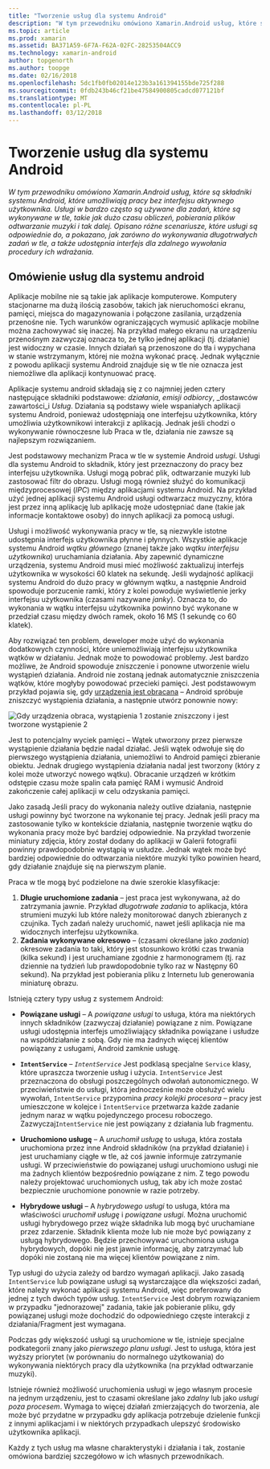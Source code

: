 ```yaml
---
title: "Tworzenie usług dla systemu Android"
description: "W tym przewodniku omówiono Xamarin.Android usług, które są składniki systemu Android, które umożliwiają pracy bez interfejsu aktywnego użytkownika. Usługi w bardzo często są używane dla zadań, które są wykonywane w tle, takie jak dużo czasu obliczeń, pobierania plików odtwarzanie muzyki i tak dalej. Opisano różne scenariusze, które usługi są odpowiednie do, a pokazano, jak zarówno do wykonywania długotrwałych zadań w tle, a także udostępnia interfejs dla zdalnego wywołania procedury ich wdrażania."
ms.topic: article
ms.prod: xamarin
ms.assetid: BA371A59-6F7A-F62A-02FC-28253504ACC9
ms.technology: xamarin-android
author: topgenorth
ms.author: toopge
ms.date: 02/16/2018
ms.openlocfilehash: 5dc1fb0fb02014e123b3a161394155bde725f288
ms.sourcegitcommit: 0fdb243b46cf21be47584900805cadcd077121bf
ms.translationtype: MT
ms.contentlocale: pl-PL
ms.lasthandoff: 03/12/2018
---
```

# <a name="creating-android-services"></a>Tworzenie usług dla systemu Android

_W tym przewodniku omówiono Xamarin.Android usług, które są składniki systemu Android, które umożliwiają pracy bez interfejsu aktywnego użytkownika. Usługi w bardzo często są używane dla zadań, które są wykonywane w tle, takie jak dużo czasu obliczeń, pobierania plików odtwarzanie muzyki i tak dalej. Opisano różne scenariusze, które usługi są odpowiednie do, a pokazano, jak zarówno do wykonywania długotrwałych zadań w tle, a także udostępnia interfejs dla zdalnego wywołania procedury ich wdrażania._

## <a name="android-services-overview"></a>Omówienie usług dla systemu android

Aplikacje mobilne nie są takie jak aplikacje komputerowe. Komputery stacjonarne ma dużą ilością zasobów, takich jak nieruchomości ekranu, pamięci, miejsca do magazynowania i połączone zasilania, urządzenia przenośne nie. Tych warunków ograniczających wymusić aplikacje mobilne można zachowywać się inaczej. Na przykład małego ekranu na urządzeniu przenośnym zazwyczaj oznacza to, że tylko jednej aplikacji (tj. działanie) jest widoczny w czasie. Innych działań są przenoszone do tła i wypychana w stanie wstrzymanym, której nie można wykonać pracę. Jednak wyłącznie z powodu aplikacji systemu Android znajduje się w tle nie oznacza jest niemożliwe dla aplikacji kontynuować pracę. 

Aplikacje systemu android składają się z co najmniej jeden cztery następujące składniki podstawowe: _działania_, _emisji odbiorcy_, _dostawców zawartości_i _Usług_. Działania są podstawy wiele wspaniałych aplikacji systemu Android, ponieważ udostępniają one interfejsu użytkownika, który umożliwia użytkownikowi interakcji z aplikacją. Jednak jeśli chodzi o wykonywanie równoczesne lub Praca w tle, działania nie zawsze są najlepszym rozwiązaniem.
 
Jest podstawowy mechanizm Praca w tle w systemie Android _usługi_. Usługi dla systemu Android to składnik, który jest przeznaczony do pracy bez interfejsu użytkownika. Usługi mogą pobrać plik, odtwarzanie muzyki lub zastosować filtr do obrazu. Usługi mogą również służyć do komunikacji międzyprocesowej (_IPC_) między aplikacjami systemu Android. Na przykład użyć jednej aplikacji systemu Android usługi odtwarzacz muzyczny, która jest przez inną aplikację lub aplikację może udostępniać dane (takie jak informacje kontaktowe osoby) do innych aplikacji za pomocą usługi. 

Usługi i możliwość wykonywania pracy w tle, są niezwykle istotne udostępnia interfejs użytkownika płynne i płynnych. Wszystkie aplikacje systemu Android _wątku głównego_ (znanej także jako _wątku interfejsu użytkownika_) uruchamiania działania. Aby zapewnić dynamiczne urządzenia, systemu Android musi mieć możliwość zaktualizuj interfejs użytkownika w wysokości 60 klatek na sekundę. Jeśli wydajność aplikacji systemu Android do dużo pracy w głównym wątku, a następnie Android spowoduje porzucenie ramki, który z kolei powoduje wyświetlenie jerky interfejsu użytkownika (czasami nazywane _janky_). Oznacza to, do wykonania w wątku interfejsu użytkownika powinno być wykonane w przedział czasu między dwóch ramek, około 16 MS (1 sekundę co 60 klatek). 

Aby rozwiązać ten problem, deweloper może użyć do wykonania dodatkowych czynności, które uniemożliwiają interfejsu użytkownika wątków w działaniu. Jednak może to powodować problemy. Jest bardzo możliwe, że Android spowoduje zniszczenie i ponowne utworzenie wielu wystąpień działania. Android nie zostaną jednak automatycznie zniszczenia wątków, które mogłyby powodować przecieki pamięci. Jest podstawowym przykład pojawia się, gdy [urządzenia jest obracana](~/android/app-fundamentals/handling-rotation.md) &ndash; Android spróbuje zniszczyć wystąpienia działania, a następnie utwórz ponownie nowy:

![Gdy urządzenia obraca, wystąpienia 1 zostanie zniszczony i jest tworzone wystąpienie 2](images/image-01.png)

Jest to potencjalny wyciek pamięci &ndash; Wątek utworzony przez pierwsze wystąpienie działania będzie nadal działać. Jeśli wątek odwołuje się do pierwszego wystąpienia działania, uniemożliwi to Android pamięci zbieranie obiektu. Jednak drugiego wystąpienia działania nadal jest tworzony (który z kolei może utworzyć nowego wątku). Obracanie urządzeń w krótkim odstępie czasu może spalin cała pamięć RAM i wymusić Android zakończenie całej aplikacji w celu odzyskania pamięci.

Jako zasadą Jeśli pracy do wykonania należy outlive działania, następnie usługi powinny być tworzone na wykonanie tej pracy. Jednak jeśli pracy ma zastosowanie tylko w kontekście działania, następnie tworzenie wątku do wykonania pracy może być bardziej odpowiednie. Na przykład tworzenie miniatury zdjęcia, który został dodany do aplikacji w Galerii fotografii powinny prawdopodobnie wystąpią w usłudze. Jednak wątek może być bardziej odpowiednie do odtwarzania niektóre muzyki tylko powinien heard, gdy działanie znajduje się na pierwszym planie.

Praca w tle mogą być podzielone na dwie szerokie klasyfikacje:

1. **Długie uruchomione zadania** &ndash; jest praca jest wykonywana, aż do zatrzymania jawnie. Przykład _długotrwałe zadania_ to aplikacja, która strumieni muzyki lub które należy monitorować danych zbieranych z czujnika. Tych zadań należy uruchomić, nawet jeśli aplikacja nie ma widocznych interfejsu użytkownika.
2. **Zadania wykonywane okresowo** &ndash; (czasami określane jako _zadania_) okresowe zadania to taki, który jest stosunkowo krótki czas trwania (kilka sekund) i jest uruchamiane zgodnie z harmonogramem (tj. raz dziennie na tydzień lub prawdopodobnie tylko raz w Następny 60 sekund). Na przykład jest pobierania pliku z Internetu lub generowania miniaturę obrazu.

Istnieją cztery typy usług z systemem Android:

* **Powiązane usługi** &ndash; A _powiązane usługi_ to usługa, która ma niektórych innych składników (zazwyczaj działanie) powiązane z nim. Powiązane usługi udostępnia interfejs umożliwiający składnika powiązane i usłudze na współdziałanie z sobą. Gdy nie ma żadnych więcej klientów powiązany z usługami, Android zamknie usługę.

* **`IntentService`** &ndash;  _`IntentService`_  Jest podklasą specjalne `Service` klasy, które upraszcza tworzenie usług i użycia. `IntentService` Jest przeznaczona do obsługi poszczególnych odwołań autonomicznego. W przeciwieństwie do usługi, która jednocześnie może obsłużyć wielu wywołań, `IntentService` przypomina _pracy kolejki procesora_ &ndash; pracy jest umieszczone w kolejce i `IntentService` przetwarza każde zadanie jednym naraz w wątku pojedynczego procesu roboczego. Zazwyczaj`IntentService` nie jest powiązany z działania lub fragmentu. 

* **Uruchomiono usługę** &ndash; A _uruchomił usługę_ to usługa, która została uruchomiona przez inne Android składników (na przykład działanie) i jest uruchamiany ciągłe w tle, aż coś jawnie informuje zatrzymanie usługi. W przeciwieństwie do powiązanej usługi uruchomiono usługi nie ma żadnych klientów bezpośrednio powiązane z nim. Z tego powodu należy projektować uruchomionych usług, tak aby ich może zostać bezpiecznie uruchomione ponownie w razie potrzeby.

* **Hybrydowe usługi** &ndash; A _hybrydowego usługi_ to usługa, która ma właściwości _uruchomił usługę_ i _powiązane usługi_. Można uruchomić usługi hybrydowego przez wiąże składnika lub mogą być uruchamiane przez zdarzenie. Składnik klienta może lub nie może być powiązany z usługą hybrydowego. Będzie przechowywać uruchomiona usługa hybrydowych, dopóki nie jest jawnie informację, aby zatrzymać lub dopóki nie zostaną nie ma więcej klientów powiązane z nim.

Typ usługi do użycia zależy od bardzo wymagań aplikacji. Jako zasadą `IntentService` lub powiązane usługi są wystarczające dla większości zadań, które należy wykonać aplikacji systemu Android, więc preferowany do jednej z tych dwóch typów usług. `IntentService` Jest dobrym rozwiązaniem w przypadku "jednorazowej" zadania, takie jak pobieranie pliku, gdy powiązanej usługi może dochodzić do odpowiedniego częste interakcji z działania/Fragment jest wymagana. 

Podczas gdy większość usługi są uruchomione w tle, istnieje specjalne podkategorii znany jako _pierwszego planu usługi_. Jest to usługa, która jest wyższy priorytet (w porównaniu do normalnego użytkowania) do wykonywania niektórych pracy dla użytkownika (na przykład odtwarzanie muzyki). 

Istnieje również możliwość uruchomienia usługi w jego własnym procesie na jednym urządzeniu, jest to czasami określane jako _zdalny_ lub jako _usługi poza procesem_. Wymaga to więcej działań zmierzających do tworzenia, ale może być przydatne w przypadku gdy aplikacja potrzebuje dzielenie funkcji z innymi aplikacjami i w niektórych przypadkach ulepszyć środowisko użytkownika aplikacji. 

Każdy z tych usług ma własne charakterystyki i działania i tak, zostanie omówiona bardziej szczegółowo w ich własnych przewodnikach.
